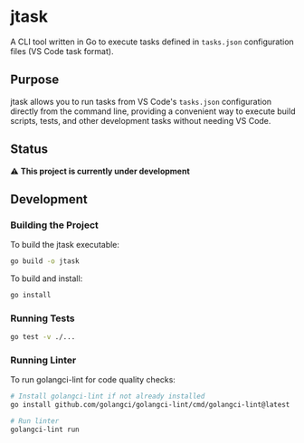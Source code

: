 # jtask

A CLI tool written in Go to execute tasks defined in `tasks.json` configuration files (VS Code task format).

## Purpose

jtask allows you to run tasks from VS Code's `tasks.json` configuration directly from the command line, providing a convenient way to execute build scripts, tests, and other development tasks without needing VS Code.

## Status

⚠️ **This project is currently under development**

## Development

### Building the Project

To build the jtask executable:

```bash
go build -o jtask
```

To build and install:

```bash
go install
```

### Running Tests

```bash
go test -v ./...
```

### Running Linter

To run golangci-lint for code quality checks:

```bash
# Install golangci-lint if not already installed
go install github.com/golangci/golangci-lint/cmd/golangci-lint@latest

# Run linter
golangci-lint run
```